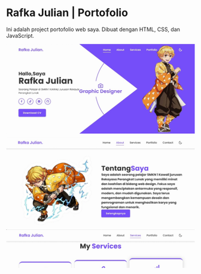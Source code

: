 # Rafka Julian | Portofolio

Ini adalah project portofolio web saya. Dibuat dengan HTML, CSS, dan JavaScript.

<div style="display: flex; flex-direction: column; gap: 10px; max-height: 600px; overflow-y: auto;">

  <img src="images/1.jpg">
  <img src="images/2.jpg">
  <img src="images/3.jpg">
  <img src="images/4.jpg">

</div>

